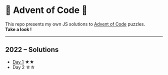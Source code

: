 # 🎄 Advent of Code 🎄

This repo presents my own JS solutions to [Advent of Code](https://adventofcode.com) puzzles.<br />
<b>Take a look !</b>

---

## 2022 – Solutions

- [Day 1](/2022/day-1/) ★★
- Day 2 ☆☆
